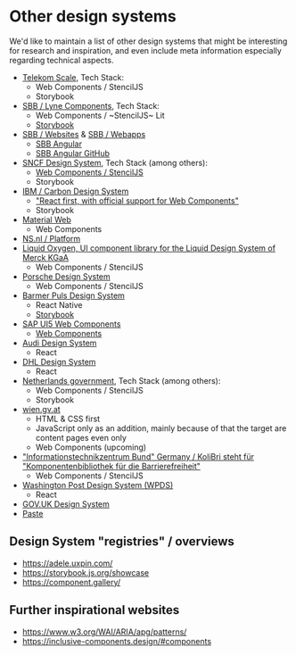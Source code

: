 # Other design systems

We'd like to maintain a list of other design systems that might be interesting for research and inspiration, and even include meta information especially regarding technical aspects.

- [Telekom Scale](https://github.com/telekom/scale), Tech Stack:
  - Web Components / StencilJS
  - Storybook
- [SBB / Lyne Components](https://github.com/lyne-design-system/lyne-components), Tech Stack:
  - Web Components / ~StencilJS~ Lit
  - [Storybook](https://lyne-storybook.app.sbb.ch/)
- [SBB / Websites](https://digital.sbb.ch/de/websites) & [SBB / Webapps](https://digital.sbb.ch/de/webapps)
  - [SBB Angular](https://angular.app.sbb.ch/angular/introduction/getting-started)
  - [SBB Angular GitHub](https://github.com/sbb-design-systems/sbb-angular)
- [SNCF Design System](https://designmetier-bootstrap.sncf.fr/), Tech Stack (among others):
  - [Web Components / StencilJS](https://gitlab.com/SNCF/wcs)
  - Storybook
- [IBM / Carbon Design System](https://github.com/carbon-design-system/carbon)
  - ["React first, with official support for Web Components"](https://carbondesignsystem.com/developing/frameworks/other-frameworks)
  - Storybook
- [Material Web](https://github.com/material-components/material-web)
  - Web Components
- [NS.nl / Platform](https://www.ns.nl/platform/components/index.html)
- [Liquid Oxygen, UI component library for the Liquid Design System of Merck KGaA](https://liquid.merck.design/liquid/)
  - Web Components / StencilJS
- [Porsche Design System](https://designsystem.porsche.com/v3/)
  - Web Components / StencilJS
- [Barmer Puls Design System](https://barmer-puls.entw.bconnect.barmer.de/)
  - React Native
  - [Storybook](https://barmer-puls-react.entw.bconnect.barmer.de/?path=/story/surfaces-accordion--base)
- [SAP UI5 Web Components](https://sap.github.io/ui5-webcomponents/)
  - [Web Components](https://github.com/SAP/ui5-webcomponents)
- [Audi Design System](https://www.audi.com/ci/en/guides/user-interface/components/buttons.html)
  - React
- [DHL Design System](https://www.dpdhl-brands.com/en/dhl/buttons)
  - React
- [Netherlands government](https://nldesignsystem.nl/), Tech Stack (among others):
  - Web Components / StencilJS
  - Storybook
- [wien.gv.at](https://handbuch.wien.gv.at/pattern-library/patterns/)
  - HTML & CSS first
  - JavaScript only as an addition, mainly because of that the target are content pages even only
  - Web Components (upcoming)
- ["Informationstechnikzentrum Bund" Germany / KoliBri steht für "Komponentenbibliothek für die Barrierefreiheit"](https://public-ui.github.io/)
  - Web Components / StencilJS
- [Washington Post Design System (WPDS)](https://build.washingtonpost.com/)
  - React
- [GOV.UK Design System](https://design-system.service.gov.uk/)
- [Paste](https://paste.twilio.design/)

## Design System "registries" / overviews

- <https://adele.uxpin.com/>
- <https://storybook.js.org/showcase>
- <https://component.gallery/>

## Further inspirational websites

- <https://www.w3.org/WAI/ARIA/apg/patterns/>
- <https://inclusive-components.design/#components>

